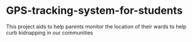 # GPS-tracking-system-for-students
This project aids to help parents monitor the location of their wards to help curb kidnapping in our communities

